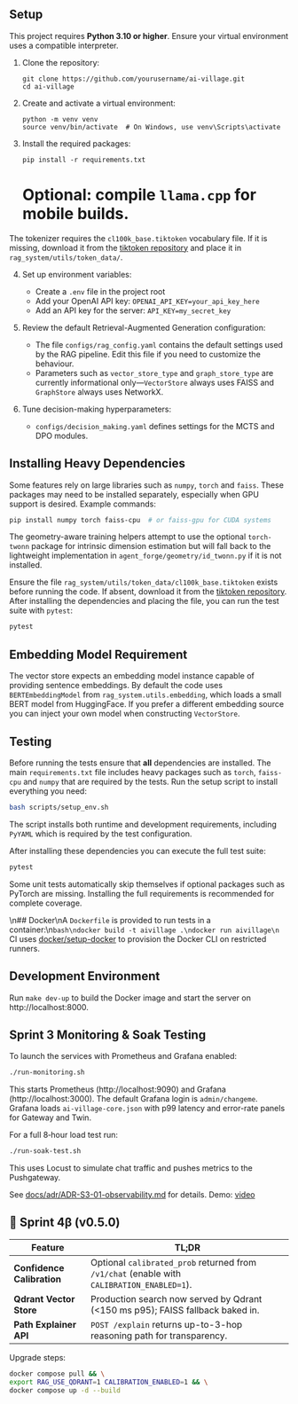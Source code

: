## Setup

This project requires **Python 3.10 or higher**. Ensure your virtual
environment uses a compatible interpreter.

1. Clone the repository:
   ```
   git clone https://github.com/yourusername/ai-village.git
   cd ai-village
   ```

2. Create and activate a virtual environment:
   ```
   python -m venv venv
   source venv/bin/activate  # On Windows, use venv\Scripts\activate
   ```

3. Install the required packages:
   ```
   pip install -r requirements.txt
   ```
   # Optional: compile `llama.cpp` for mobile builds.

The tokenizer requires the `cl100k_base.tiktoken` vocabulary file. If it is
missing, download it from the [tiktoken repository](https://github.com/openai/tiktoken)
and place it in `rag_system/utils/token_data/`.

4. Set up environment variables:
   - Create a `.env` file in the project root
   - Add your OpenAI API key: `OPENAI_API_KEY=your_api_key_here`
   - Add an API key for the server: `API_KEY=my_secret_key`

5. Review the default Retrieval-Augmented Generation configuration:
   - The file `configs/rag_config.yaml` contains the default settings used by
     the RAG pipeline. Edit this file if you need to customize the behaviour.
   - Parameters such as `vector_store_type` and `graph_store_type` are
     currently informational only&mdash;`VectorStore` always uses FAISS and
     `GraphStore` always uses NetworkX.
6. Tune decision-making hyperparameters:
   - `configs/decision_making.yaml` defines settings for the MCTS and DPO modules.

## Installing Heavy Dependencies

Some features rely on large libraries such as `numpy`, `torch` and `faiss`. These packages may need to be installed separately, especially when GPU support is desired. Example commands:
```bash
pip install numpy torch faiss-cpu  # or faiss-gpu for CUDA systems
```

The geometry-aware training helpers attempt to use the optional
`torch-twonn` package for intrinsic dimension estimation but will fall
back to the lightweight implementation in `agent_forge/geometry/id_twonn.py`
if it is not installed.

Ensure the file `rag_system/utils/token_data/cl100k_base.tiktoken` exists before running the code. If absent, download it from the [tiktoken repository](https://github.com/openai/tiktoken). After installing the dependencies and placing the file, you can run the test suite with `pytest`:
```bash
pytest
```

## Embedding Model Requirement

The vector store expects an embedding model instance capable of providing
sentence embeddings. By default the code uses `BERTEmbeddingModel` from
`rag_system.utils.embedding`, which loads a small BERT model from
HuggingFace. If you prefer a different embedding source you can inject your
own model when constructing `VectorStore`.

## Testing

Before running the tests ensure that **all** dependencies are installed. The
main `requirements.txt` file includes heavy packages such as `torch`,
`faiss-cpu` and `numpy` that are required by the tests. Run the setup
script to install everything you need:

```bash
bash scripts/setup_env.sh
```

The script installs both runtime and development requirements,
including `PyYAML` which is required by the test configuration.

After installing these dependencies you can execute the full test suite:

```bash
pytest
```

Some unit tests automatically skip themselves if optional packages such
as PyTorch are missing. Installing the full requirements is recommended
for complete coverage.


\n## Docker\nA `Dockerfile` is provided to run tests in a container:\n```bash\ndocker build -t aivillage .\ndocker run aivillage\n```
CI uses [docker/setup-docker](https://github.com/docker/setup-docker) to provision the Docker CLI on restricted runners.

## Development Environment

Run `make dev-up` to build the Docker image and start the server on http://localhost:8000.

## Sprint 3 Monitoring & Soak Testing

To launch the services with Prometheus and Grafana enabled:

```bash
./run-monitoring.sh
```

This starts Prometheus (http://localhost:9090) and Grafana (http://localhost:3000). The default Grafana login is `admin/changeme`.
Grafana loads `ai-village-core.json` with p99 latency and error-rate panels for Gateway and Twin.

For a full 8‑hour load test run:

```bash
./run-soak-test.sh
```

This uses Locust to simulate chat traffic and pushes metrics to the Pushgateway.

See [docs/adr/ADR-S3-01-observability.md](docs/adr/ADR-S3-01-observability.md) for details.
Demo: [video](https://example.com/demo.mp4)

## 🎉 Sprint 4β (v0.5.0)

| Feature | TL;DR |
|---------|-------|
| **Confidence Calibration** | Optional `calibrated_prob` returned from `/v1/chat` (enable with `CALIBRATION_ENABLED=1`). |
| **Qdrant Vector Store** | Production search now served by Qdrant (<150 ms p95); FAISS fallback baked in. |
| **Path Explainer API** | `POST /explain` returns up-to-3-hop reasoning path for transparency. |

Upgrade steps:  
```bash
docker compose pull && \
export RAG_USE_QDRANT=1 CALIBRATION_ENABLED=1 && \
docker compose up -d --build
```
